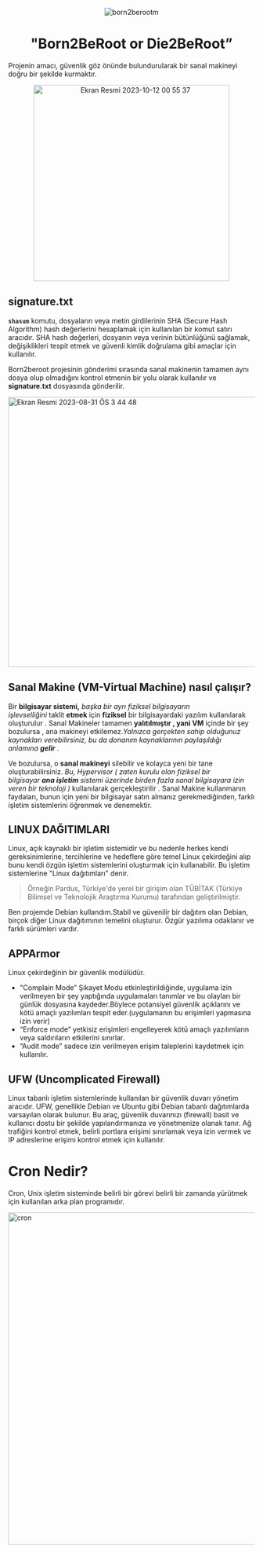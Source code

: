 <div align="center">

![born2berootm](https://github.com/beyzabektas/42Cursus/assets/91256847/0f6b2ffd-287b-4f41-a4b9-89a983921075)


# "Born2BeRoot or Die2BeRoot”
</div>

Projenin amacı, güvenlik göz önünde bulundurularak bir sanal makineyi doğru bir şekilde kurmaktır.

<div align="center">
<img width="400" alt="Ekran Resmi 2023-10-12 00 55 37" src="https://github.com/beyzabektas/42Cursus/assets/91256847/b4186ac2-af20-421a-8d21-db1dcc6ca893">
</div>

## signature.txt

**`shasum`** komutu, dosyaların veya metin girdilerinin SHA (Secure Hash Algorithm) hash değerlerini hesaplamak için kullanılan bir komut satırı aracıdır. SHA hash değerleri, dosyanın veya verinin bütünlüğünü sağlamak, değişiklikleri tespit etmek ve güvenli kimlik doğrulama gibi amaçlar için kullanılır.

Born2beroot projesinin gönderimi sırasında  sanal makinenin tamamen aynı dosya olup olmadığını kontrol etmenin bir yolu olarak kullanılır ve **signature.txt** dosyasında gönderilir.

<img width="550" alt="Ekran Resmi 2023-08-31 ÖS 3 44 48" src="https://github.com/beyzabektas/42Cursus/assets/91256847/4ab8ad97-2d5d-464b-b40c-77f6777cda5d">

## Sanal Makine (VM-Virtual Machine) nasıl çalışır?

Bir **bilgisayar sistemi,** *başka bir ayrı fiziksel bilgisayarın işlevselliğini* taklit **etmek** için **fiziksel** bir bilgisayardaki yazılım kullanılarak oluşturulur . Sanal Makineler tamamen **yalıtılmıştır , yani VM** içinde bir şey bozulursa , ana makineyi etkilemez.*Yalnızca gerçekten sahip olduğunuz kaynakları verebilirsiniz, bu da donanım kaynaklarının paylaşıldığı anlamına **gelir*** .

Ve bozulursa, o **sanal makineyi** silebilir ve kolayca yeni bir tane oluşturabilirsiniz. **Bu, Hypervisor ( *zaten** kurulu olan  fiziksel bir bilgisayar **ana işletim** sistemi üzerinde birden fazla sanal bilgisayara izin veren bir teknoloji )* kullanılarak gerçekleştirilir .
Sanal Makine kullanmanın faydaları, bunun için yeni bir bilgisayar satın almanız gerekmediğinden, farklı işletim sistemlerini öğrenmek ve denemektir.  

## LINUX DAĞITIMLARI

Linux, açık kaynaklı bir işletim sistemidir ve bu nedenle herkes kendi gereksinimlerine, tercihlerine ve hedeflere göre temel Linux çekirdeğini alıp bunu kendi özgün işletim sistemlerini oluşturmak için kullanabilir. Bu işletim sistemlerine "Linux dağıtımları" denir.

> Örneğin Pardus, Türkiye'de yerel bir girişim olan TÜBİTAK (Türkiye Bilimsel ve Teknolojik Araştırma Kurumu) tarafından geliştirilmiştir.

Ben projemde Debian kullandım.Stabil ve güvenilir bir dağıtım olan Debian, birçok diğer Linux dağıtımının temelini oluşturur. Özgür yazılıma odaklanır ve farklı sürümleri vardır.

## APPArmor

Linux çekirdeğinin bir güvenlik modülüdür.

- "Complain Mode” Şikayet Modu etkinleştirildiğinde, uygulama izin verilmeyen bir şey yaptığında uygulamaları tanımlar ve bu olayları bir günlük dosyasına kaydeder.Böylece potansiyel güvenlik açıklarını ve kötü amaçlı yazılımları tespit eder.(uygulamanın bu erişimleri yapmasına izin verir)
- “Enforce mode” yetkisiz erişimleri engelleyerek kötü amaçlı yazılımların veya saldırıların etkilerini sınırlar.
- “Audit mode” sadece izin verilmeyen erişim taleplerini kaydetmek için kullanılır.

## UFW (Uncomplicated Firewall)

 Linux tabanlı işletim sistemlerinde kullanılan bir güvenlik duvarı yönetim aracıdır. UFW, genellikle Debian ve Ubuntu gibi Debian tabanlı dağıtımlarda varsayılan olarak bulunur. Bu araç, güvenlik duvarınızı (firewall) basit ve kullanıcı dostu bir şekilde yapılandırmanıza ve yönetmenize olanak tanır.
Ağ trafiğini kontrol etmek, belirli portlara erişimi sınırlamak veya izin vermek ve IP adreslerine erişimi kontrol etmek için kullanılır.

# Cron Nedir?

Cron, Unix işletim sisteminde belirli bir görevi belirli bir zamanda yürütmek için kullanılan arka plan programıdır.

<img width="677" alt="cron" src="https://github.com/beyzabektas/42Cursus/assets/91256847/9f82d2ce-c38a-46c8-9ead-3a1d7a798a3a">




